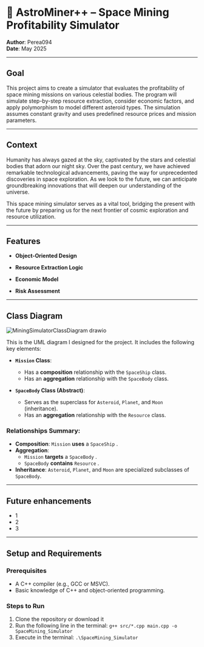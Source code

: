 # 🚀 AstroMiner++ – Space Mining Profitability Simulator
**Author**: Perea094  
**Date**: May 2025

---
## Goal
This project aims to create a simulator that evaluates the profitability of space mining missions on various celestial bodies.
The program will simulate step-by-step resource extraction, consider economic factors, and apply polymorphism to model different asteroid types. 
The simulation assumes constant gravity and uses predefined resource prices and mission parameters.


---
## Context
Humanity has always gazed at the sky, captivated by the stars and celestial bodies that adorn our night sky. Over the past century, we have achieved remarkable technological advancements, paving the way for unprecedented discoveries in space exploration. As we look to the future, we can anticipate groundbreaking innovations that will deepen our understanding of the universe.

This space mining simulator serves as a vital tool, bridging the present with the future by preparing us for the next frontier of cosmic exploration and resource utilization.

---
## Features

- **Object-Oriented Design**

- **Resource Extraction Logic**

- **Economic Model**


- **Risk Assessment**

---
## Class Diagram  
![MiningSimulatorClassDiagram drawio](https://github.com/user-attachments/assets/8b6927e2-a577-4089-95fc-b7540ad13954)




This is the UML diagram I designed for the project. It includes the following key elements:  

- **`Mission` Class**:  
  - Has a **composition** relationship with the `SpaceShip` class.  
  - Has an **aggregation** relationship with the `SpaceBody` class.  

- **`SpaceBody` Class (Abstract)**:  
  - Serves as the superclass for `Asteroid`, `Planet`, and `Moon` (inheritance).  
  - Has an **aggregation** relationship with the `Resource` class.  

### Relationships Summary:  
- **Composition**: `Mission` **uses** a `SpaceShip` .  
- **Aggregation**:  
  - `Mission` **targets** a `SpaceBody` .  
  - `SpaceBody` **contains** `Resource` .  
- **Inheritance**: `Asteroid`, `Planet`, and `Moon` are specialized subclasses of `SpaceBody`.  

---
## Future enhancements
- 1
- 2
- 3

---
## Setup and Requirements  

### Prerequisites  
- A C++ compiler (e.g., GCC or MSVC).  
- Basic knowledge of C++ and object-oriented programming.  
### Steps to Run  
1. Clone the repository or download it
2. Run the following line in the terminal: `g++ src/*.cpp main.cpp -o SpaceMining_Simulator`
3. Execute in the terminal: `.\SpaceMining_Simulator`
